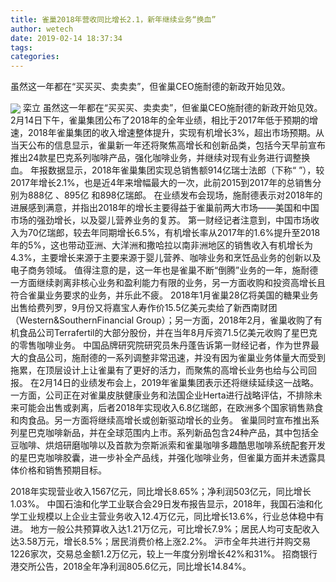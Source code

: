 ```yaml
---
title: 雀巢2018年营收同比增长2.1，新年继续业务“换血”
author: wetech
date: 2019-02-14 18:37:34
tags: 
categories: 
---
```

虽然这一年都在“买买买、卖卖卖”，但雀巢CEO施耐德的新政开始见效。
<!-- more -->
<img align="center" border="0" src="https://imgcdn.yicai.com/uppics/images/2019/02/44c4c06d88ae08f5ab281c0cc50ea915.jpg" />
栾立
虽然这一年都在“买买买、卖卖卖”，但雀巢CEO施耐德的新政开始见效。
2月14日下午，雀巢集团公布了2018年的全年业绩，相比于2017年低于预期的增速，2018年雀巢集团的收入增速整体提升，实现有机增长3%，超出市场预期。从当天公布的信息显示，雀巢新一年还将聚焦高增长和创新品类，包括今天早前宣布推出24款星巴克系列咖啡产品，强化咖啡业务，并继续对现有业务进行调整换血。
年报数据显示，2018年雀巢集团实现总销售额914亿瑞士法郎（下称“
”），较2017年增长2.1%，也是近4年来增幅最大的一次，此前2015到2017年的总销售分别为888亿
、895亿
和898亿瑞郎。
在业绩发布会现场，施耐德表示对2018年的进展感到满意，并指出2018年的增长主要得益于雀巢前两大市场——美国和中国市场的强劲增长，以及婴儿营养业务的复苏。
第一财经记者注意到，中国市场收入为70亿瑞郎，较去年同期增长6.5%，有机增长率从2017年的1.6%提升至2018年的5%，这也带动亚洲、大洋洲和撒哈拉以南非洲地区的销售收入有机增长为4.3%，主要增长来源于主要来源于婴儿营养、咖啡业务和烹饪品业务的创新以及电子商务领域。
值得注意的是，这一年也是雀巢不断“倒腾”业务的一年，施耐德一方面继续剥离非核心业务和盈利能力有限的业务，另一方面收购和投资高增长且符合雀巢业务要求的业务，并乐此不疲。
2018年1月雀巢28亿将美国的糖果业务出售给费列罗，9月份又将嘉宝人寿作价15.5亿美元卖给了新西南财团（Western&SouthernFinancial Group）；另一方面，2018年2月，雀巢收购了有机食品公司Terrafertil的大部分股份，并在当年8月斥资71.5亿美元收购了星巴克的零售咖啡业务。
中国品牌研究院研究员朱丹蓬告诉第一财经记者，作为世界最大的食品公司，施耐德的一系列调整非常迅速，并没有因为雀巢业务体量大而受到拖累，在顶层设计上让雀巢有了更好的活力，而聚焦的高增长业务也给与公司回报。
在2月14日的业绩发布会上，2019年雀巢集团表示还将继续延续这一战略。一方面，公司正在对雀巢皮肤健康业务和法国企业Herta进行战略评估，不排除未来可能会出售或剥离，后者2018年实现收入6.8亿瑞郎，在欧洲多个国家销售熟食和肉食品。另一方面将继续高增长或创新驱动增长的业务。
雀巢同时宣布推出系列星巴克咖啡新品，并在全球范围内上市。系列新品包含24种产品，其中包括全豆咖啡、烘焙研磨咖啡以及首款为奈斯派索和雀巢咖啡多趣酷思咖啡系统配套开发的星巴克咖啡胶囊，进一步补全产品线，并强化咖啡业务，但雀巢方面并未透露具体价格和销售预期目标。
 
 
2018年实现营业收入1567亿元，同比增长8.65%；净利润503亿元，同比增长1.03%。
中国石油和化学工业联合会29日发布报告显示，2018年，我国石油和化学工业规模以上企业主营业务收入12.4万亿元，同比增长13.6%，行业总体稳中有进。
地方一般公共预算收入达1.21万亿元，可比增长7.9%；居民人均可支配收入达3.58万元，增长8.5%；居民消费价格上涨2.2%。
沪市全年共进行并购交易1226家次，交易总金额1.2万亿元，较上一年度分别增长42%和31%。
招商银行港交所公告，2018全年净利润805.6亿元，同比增长14.84%。 
